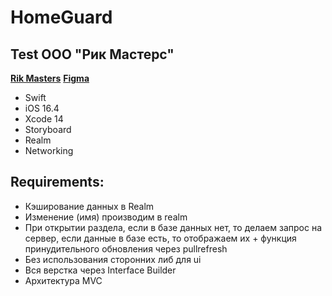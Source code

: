 # HomeGuard

## Test ООО "Рик Мастерс" 
**[Rik Masters](https://rikmasters.ru)**
**[Figma]( https://www.figma.com/file/Gmj3sHThcoQUlEZ5ck4zwM/%D0%A1%D1%82%D0%B0%D0%B6%D0%B8%D1%80%D0%BE%D0%B2%D0%BA%D0%B0-iOS?type=design&node-id=0%3A1&mode=design&t=WQrM7f5G5SWDqqhU-1)**


- Swift
- iOS 16.4
- Xcode 14
- Storyboard
- Realm
- Networking

## Requirements:
- Кэширование данных в Realm
- Изменение (имя) производим в realm
- При открытии раздела, если в базе данных нет, то делаем запрос на сервер, если данные в базе есть, то отображаем их + функция принудительного обновления через pullrefresh
- Без использования сторонних либ для ui
- Вся верстка через Interface Builder
- Архитектура MVC

